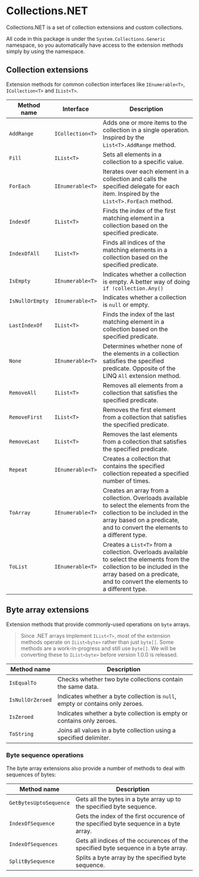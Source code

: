 # Collections.NET
Collections.NET is a set of collection extensions and custom collections.

All code in this package is under the `System.Collections.Generic` namespace, so you automatically have access to the extension methods simply by using the namespace.

## Collection extensions
Extension methods for common collection interfaces like `IEnumerable<T>`, `ICollection<T>` and `IList<T>`.

|Method name|Interface|Description|
|-----------|---------|-----------|
|`AddRange`|`ICollection<T>`|Adds one or more items to the collection in a single operation. Inspired by the `List<T>.AddRange` method.|
|`Fill`|`IList<T>`|Sets all elements in a collection to a specific value.|
|`ForEach`|`IEnumerable<T>`|Iterates over each element in a collection and calls the specified delegate for each item. Inspired by the `List<T>.ForEach` method.|
|`IndexOf`|`IList<T>`|Finds the index of the first matching element in a collection based on the specified predicate.|
|`IndexOfAll`|`IList<T>`|Finds all indices of the matching elements in a collection based on the specified predicate.|
|`IsEmpty`|`IEnumerable<T>`|Indicates whether a collection is empty. A better way of doing `if !collection.Any()`|
|`IsNullOrEmpty`|`IEnumerable<T>`|Indicates whether a collection is `null` or empty.|
|`LastIndexOf`|`IList<T>`|Finds the index of the last matching element in a collection based on the specified predicate.|
|`None`|`IEnumerable<T>`|Determines whether none of the elements in a collection satisfies the specified predicate. Opposite of the LINQ `All` extension method.|
|`RemoveAll`|`IList<T>`|Removes all elements from a collection that satisfies the specified predicate.|
|`RemoveFirst`|`IList<T>`|Removes the first element from a collection that satisfies the specified predicate.|
|`RemoveLast`|`IList<T>`|Removes the last elements from a collection that satisfies the specified predicate.|
|`Repeat`|`IEnumerable<T>`|Creates a collection that contains the specified collection repeated a specified number of times.|
|`ToArray`|`IEnumerable<T>`|Creates an array from a collection. Overloads available to select the elements from the collection to be included in the array based on a predicate, and to convert the elements to a different type.|
|`ToList`|`IEnumerable<T>`|Creates a `List<T>` from a collection. Overloads available to select the elements from the collection to be included in the array based on a predicate, and to convert the elements to a different type.|

## Byte array extensions
Extension methods that provide commonly-used operations on `byte` arrays.

> Since .NET arrays implement `IList<T>`, most of the extension methods operate on `IList<byte>` rather than just `byte[]`. Some methods are a work-in-progress and still use `byte[]`. We will be converting these to `IList<byte>` before version 1.0.0 is released.

|Method name|Description|
|-----------|-----------|
|`IsEqualTo`|Checks whether two byte collections contain the same data.|
|`IsNullOrZeroed`|Indicates whether a byte collection is `null`, empty or contains only zeroes.|
|`IsZeroed`|Indicates whether a byte collection is empty or contains only zeroes.|
|`ToString`|Joins all values in a byte collection using a specified delimiter.|

### Byte sequence operations
The byte array extensions also provide a number of methods to deal with sequences of bytes:

|Method name|Description|
|-----------|-----------|
|`GetBytesUptoSequence`|Gets all the bytes in a byte array up to the specified byte sequence.|
|`IndexOfSequence`|Gets the index of the first occurence of the specified byte sequence in a byte array.|
|`IndexOfSequences`|Gets all indices of the occurences of the specified byte sequence in a byte array.|
|`SplitBySequence`|Splits a byte array by the specified byte sequence.|

